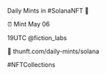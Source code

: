 Daily Mints in #SolanaNFT 🚀

⏰ Mint May 06

19UTC @fiction_labs

🔗 thunft.com/daily-mints/solana

#NFTCollections